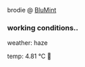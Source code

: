 brodie @ [BluMint](https://www.linkedin.com/company/blumint-io/)

<!--weather_start-->
### working conditions..

weather: haze 

temp: 4.81 °C 🧥

<!--weather_end-->
